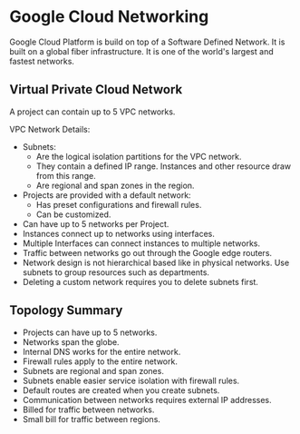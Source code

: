 # Google Cloud Networking

Google Cloud Platform is build on top of a Software Defined Network.
It is built on a global fiber infrastructure. It is one of the world's largest and fastest networks.

## Virtual Private Cloud Network

A project can contain up to 5 VPC networks.

VPC Network Details:

* Subnets:
  * Are the logical isolation partitions for the VPC network.
  * They contain a defined IP range. Instances and other resource draw from this range.
  * Are regional and span zones in the region.
* Projects are provided with a default network:
  * Has preset configurations and firewall rules.
  * Can be customized.
* Can have up to 5 networks per Project.
* Instances connect up to networks using interfaces.
* Multiple Interfaces can connect instances to multiple networks.
* Traffic between networks go out through the Google edge routers.
* Network design is not hierarchical based like in physical networks. Use subnets to group resources such as departments.
* Deleting a custom network requires you to delete subnets first.

## Topology Summary

* Projects can have up to 5 networks.
* Networks span the globe.
* Internal DNS works for the entire network.
* Firewall rules apply to the entire network.
* Subnets are regional and span zones.
* Subnets enable easier service isolation with firewall rules.
* Default routes are created when you create subnets.
* Communication between networks requires external IP addresses.
* Billed for traffic between networks.
* Small bill for traffic between regions.
